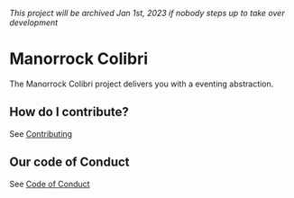 _This project will be archived Jan 1st, 2023 if nobody steps up to take over development_

# Manorrock Colibri

The Manorrock Colibri project delivers you with a eventing abstraction.

## How do I contribute?

See [Contributing](CONTRIBUTING.md)

## Our code of Conduct

See [Code of Conduct](CODE_OF_CONDUCT.md)
